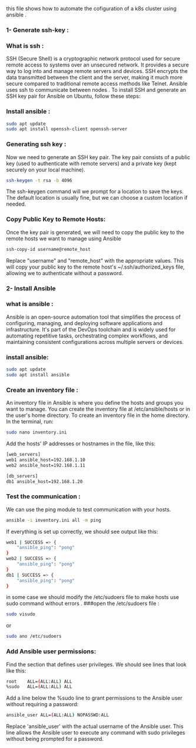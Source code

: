 this file shows how to automate the cofiguration of a k8s cluster using ansible .
### 1- Generate ssh-key :
### What is ssh : 
SSH (Secure Shell) is a cryptographic network protocol used for secure remote access to systems over an unsecured network. It provides a secure way to log into and manage remote servers and devices. SSH encrypts the data transmitted between the client and the server, making it much more secure compared to traditional remote access methods like Telnet.
Ansible uses ssh to communicate between nodes .
To install SSH and generate an SSH key pair for Ansible on Ubuntu, follow these steps:
### Install ansible :
```bash 
sudo apt update
sudo apt install openssh-client openssh-server
```
### Generating ssh key :
Now we need to generate an SSH key pair. The key pair consists of a public key (used to authenticate with remote servers) and a private key (kept securely on your local machine).
```bash
ssh-keygen -t rsa -b 4096 
```
The ssh-keygen command will we prompt  for a location to save the keys. The default location is usually fine, but we can choose a custom location if needed.
### Copy Public Key to Remote Hosts:
Once the key pair is generated, we will need to copy the public key to the remote hosts we want to manage using Ansible
```bash
ssh-copy-id username@remote_host
```
Replace "username" and "remote_host" with the appropriate values.
This will copy your public key to the remote host's ~/.ssh/authorized_keys file, allowing we to authenticate without a password.
### 2- Install Ansible
### what is ansible : 
Ansible is an open-source automation tool that simplifies the process of configuring, managing, and deploying software applications and infrastructure. It's part of the DevOps toolchain and is widely used for automating repetitive tasks, orchestrating complex workflows, and maintaining consistent configurations across multiple servers or devices. 
### install ansible: 
```bash
sudo apt update
sudo apt install ansible
```

### Create an inventory file :
An inventory file in Ansible is where you define the hosts and groups you want to manage. You can create the inventory file at /etc/ansible/hosts or in the user's home directory.
To create an inventory file in the home directory. In the terminal, run:
```bash
sudo nano inventory.ini 
```
Add the hosts' IP addresses or hostnames in the file, like this:
```bash
[web_servers]
web1 ansible_host=192.168.1.10
web2 ansible_host=192.168.1.11

[db_servers]
db1 ansible_host=192.168.1.20
```
### Test the communication :
We can use the ping module to test communication with your hosts.
```bash
ansible -i inventory.ini all -m ping
```
If everything is set up correctly, we should see output like this:
```bash
web1 | SUCCESS => {
    "ansible_ping": "pong"
}
web2 | SUCCESS => {
    "ansible_ping": "pong"
}
db1 | SUCCESS => {
    "ansible_ping": "pong"
}
```
in some case we should modify the /etc/sudoers file to make hosts use sudo command without errors .
###open the /etc/sudoers file :
```bash 
sudo visudo 
```
or 
```bash
sudo ano /etc/sudoers
```
### Add Ansible user permissions:
Find the section that defines user privileges. We should see lines that look like this:
```bash
root    ALL=(ALL:ALL) ALL
%sudo   ALL=(ALL:ALL) ALL
```
Add a line below the %sudo line to grant permissions to the Ansible user without requiring a password:
```bash
ansible_user ALL=(ALL:ALL) NOPASSWD:ALL
```
Replace 'ansible_user' with the actual username of the Ansible user. This line allows the Ansible user to execute any command with sudo privileges without being prompted for a password.

